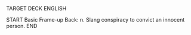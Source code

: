 TARGET DECK
ENGLISH

START
Basic
Frame-up
Back: n. Slang conspiracy to convict an innocent person.
END
